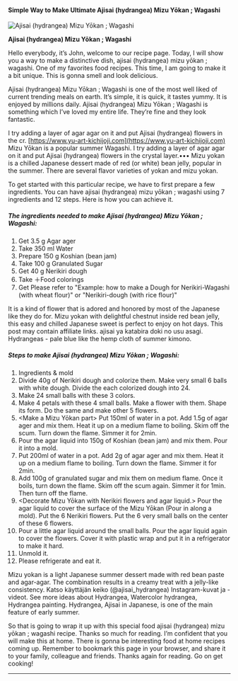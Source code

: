             

#### Simple Way to Make Ultimate Ajisai (hydrangea) Mizu Yōkan ; Wagashi

![Ajisai (hydrangea) Mizu Yōkan ; Wagashi](https://img-global.cpcdn.com/recipes/4ac663fb2cf60a05/751x532cq70/ajisai-hydrangea-mizu-yokan-wagashi-recipe-main-photo.jpg)

**Ajisai (hydrangea) Mizu Yōkan ; Wagashi**

Hello everybody, it’s John, welcome to our recipe page. Today, I will show you a way to make a distinctive dish, ajisai (hydrangea) mizu yōkan ; wagashi. One of my favorites food recipes. This time, I am going to make it a bit unique. This is gonna smell and look delicious.

Ajisai (hydrangea) Mizu Yōkan ; Wagashi is one of the most well liked of current trending meals on earth. It’s simple, it is quick, it tastes yummy. It is enjoyed by millions daily. Ajisai (hydrangea) Mizu Yōkan ; Wagashi is something which I’ve loved my entire life. They’re fine and they look fantastic.

I try adding a layer of agar agar on it and put Ajisai (hydrangea) flowers in the cr. [https://www.yu-art-kichijoji.com](https://www.yu-art-kichijoji.com) Mizu Yōkan is a popular summer Wagashi. I try adding a layer of agar agar on it and put Ajisai (hydrangea) flowers in the crystal layer.••• Mizu yokan is a chilled Japanese dessert made of red (or white) bean jelly, popular in the summer. There are several flavor varieties of yokan and mizu yokan.

To get started with this particular recipe, we have to first prepare a few ingredients. You can have ajisai (hydrangea) mizu yōkan ; wagashi using 7 ingredients and 12 steps. Here is how you can achieve it.

##### The ingredients needed to make Ajisai (hydrangea) Mizu Yōkan ; Wagashi:

1.  Get 3.5 g Agar ager
2.  Take 350 ml Water
3.  Prepare 150 g Koshian (bean jam)
4.  Take 100 g Granulated Sugar
5.  Get 40 g Nerikiri dough
6.  Take ＋Food colorings
7.  Get Please refer to "Example: how to make a Dough for Nerikiri-Wagashi (with wheat flour)" or "Nerikiri-dough (with rice flour)"

It is a kind of flower that is adored and honored by most of the Japanese like they do for. Mizu yokan with delightful chestnut inside red bean jelly, this easy and chilled Japanese sweet is perfect to enjoy on hot days. This post may contain affiliate links. ajisai ya katabira doki no usu asagi. Hydrangeas - pale blue like the hemp cloth of summer kimono.

##### Steps to make Ajisai (hydrangea) Mizu Yōkan ; Wagashi:

1.  Ingredients & mold
2.  Divide 40g of Nerikiri dough and colorize them. Make very small 6 balls with white dough. Divide the each colorized dough into 24.
3.  Make 24 small balls with these 3 colors.
4.  Make 4 petals with these 4 small balls. Make a flower with them. Shape its form. Do the same and make other 5 flowers.
5.  <Make a Mizu Yōkan part> Put 150ml of water in a pot. Add 1.5g of agar ager and mix them. Heat it up on a medium flame to boiling. Skim off the scum. Turn down the flame. Simmer it for 2min.
6.  Pour the agar liquid into 150g of Koshian (bean jam) and mix them. Pour it into a mold.
7.  <Make Agar Liquid> Put 200ml of water in a pot. Add 2g of agar ager and mix them. Heat it up on a medium flame to boiling. Turn down the flame. Simmer it for 2min.
8.  Add 100g of granulated sugar and mix them on medium flame. Once it boils, turn down the flame. Skim off the scum again. Simmer it for 1min. Then turn off the flame.
9.  <Decorate Mizu Yōkan with Nerikiri flowers and agar liquid.> Pour the agar liquid to cover the surface of the Mizu Yōkan (Pour in along a mold). Put the 6 Nerikiri flowers. Put the 6 very small balls on the center of these 6 flowers.
10.  Pour a little agar liquid around the small balls. Pour the agar liquid again to cover the flowers. Cover it with plastic wrap and put it in a refrigerator to make it hard.
11.  Unmold it.
12.  Please refrigerate and eat it.

Mizu yokan is a light Japanese summer dessert made with red bean paste and agar-agar. The combination results in a creamy treat with a jelly-like consistency. Katso käyttäjän keiko (@ajisai\_hydrangea) Instagram-kuvat ja -videot. See more ideas about Hydrangea, Watercolor hydrangea, Hydrangea painting. Hydrangea, Ajisai in Japanese, is one of the main feature of early summer.

So that is going to wrap it up with this special food ajisai (hydrangea) mizu yōkan ; wagashi recipe. Thanks so much for reading. I’m confident that you will make this at home. There is gonna be interesting food at home recipes coming up. Remember to bookmark this page in your browser, and share it to your family, colleague and friends. Thanks again for reading. Go on get cooking!

* * *